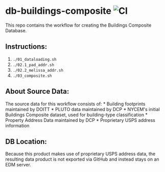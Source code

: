 # db-buildings-composite ![CI](https://github.com/NYCPlanning/db-buildings-composite/workflows/CI/badge.svg)

This repo contains the workflow for creating the Buildings Composite Database.

## Instructions:
1. `./01_dataloading.sh`
2. `./02.1_pad_addr.sh`
3. `./02.2_melissa_addr.sh`
4. `./03_composite.sh`

## About Source Data:
The source data for this workflow consists of:
    * Building footprints maintained by DOITT
    * PLUTO data maintained by DCP
    * NYCEM's initial Buildings Composite dataset, used for building-type classification
    * Property Address Data maintained by DCP
    * Proprietary USPS address information

## DB Location:
Because this product makes use of proprietary USPS address data, the resulting data product is not exported
via GitHub and instead stays on an EDM server.